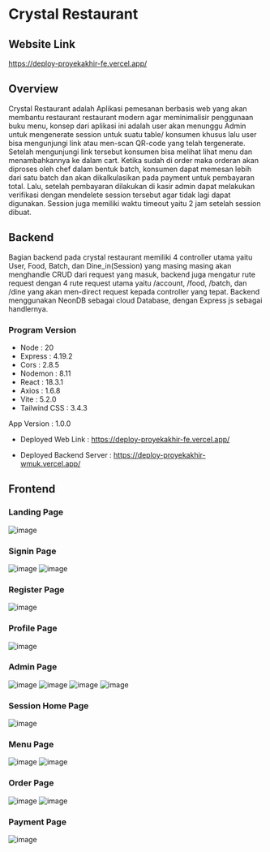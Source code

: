 # Crystal Restaurant

## Website Link
https://deploy-proyekakhir-fe.vercel.app/

## Overview

Crystal Restaurant adalah Aplikasi pemesanan berbasis web yang akan membantu restaurant restaurant modern agar meminimalisir penggunaan buku menu, konsep dari aplikasi ini adalah user akan menunggu Admin untuk mengenerate session untuk suatu table/ konsumen khusus lalu user bisa mengunjungi link atau men-scan QR-code yang telah tergenerate. Setelah mengunjungi link tersebut konsumen bisa melihat lihat menu dan menambahkannya ke dalam cart. Ketika sudah di order maka orderan akan diproses oleh chef dalam bentuk batch, konsumen dapat memesan lebih dari satu batch dan akan dikalkulasikan pada payment untuk pembayaran total. Lalu, setelah pembayaran dilakukan di kasir admin dapat melakukan verifikasi dengan mendelete session tersebut agar tidak lagi dapat digunakan. Session juga memiliki waktu timeout yaitu 2 jam setelah session dibuat.

## Backend

Bagian backend pada crystal restaurant memiliki 4 controller utama yaitu User, Food, Batch, dan Dine_in(Session) yang masing masing akan menghandle CRUD dari request yang masuk, backend juga mengatur rute request dengan 4 rute request utama yaitu /account, /food, /batch, dan /dine yang akan men-direct request kepada controller yang tepat.
Backend menggunakan NeonDB sebagai cloud Database, dengan Express js sebagai handlernya.

### Program Version
- Node : 20
- Express : 4.19.2
- Cors : 2.8.5
- Nodemon : 8.11
- React : 18.3.1
- Axios : 1.6.8
- Vite : 5.2.0
- Tailwind CSS : 3.4.3

App Version : 1.0.0

- Deployed Web Link : https://deploy-proyekakhir-fe.vercel.app/

- Deployed Backend Server : https://deploy-proyekakhir-wmuk.vercel.app/

## Frontend

### Landing Page
![image](https://github.com/SistemBasisData2024/Crystal-Restaurant/assets/134668057/4590fcb2-492c-40ca-9454-e4b58639944f)

### Signin Page

![image](https://github.com/SistemBasisData2024/Crystal-Restaurant/assets/60654087/42076db9-df5b-4638-a4d9-23d3975969ac)
![image](https://github.com/SistemBasisData2024/Crystal-Restaurant/assets/60654087/646e24d1-5796-4165-9573-d809d6b8a579)

### Register Page

![image](https://github.com/SistemBasisData2024/Crystal-Restaurant/assets/60654087/287cede3-6abd-4481-8512-cda6bf7f69e5)

### Profile Page

![image](https://github.com/SistemBasisData2024/Crystal-Restaurant/assets/60654087/b9f8fbb9-61c4-441f-81c9-3fb1845684aa)

### Admin Page

![image](https://github.com/SistemBasisData2024/Crystal-Restaurant/assets/60654087/89b16f9b-3a6e-456d-8ab6-9eba2a3b4d91)
![image](https://github.com/SistemBasisData2024/Crystal-Restaurant/assets/60654087/a9dba8e9-a9ad-4079-8cd2-12ae1c42db5b)
![image](https://github.com/SistemBasisData2024/Crystal-Restaurant/assets/60654087/cf456063-2be4-4236-bef3-2253460df2c1)
![image](https://github.com/SistemBasisData2024/Crystal-Restaurant/assets/60654087/70ebe25a-cac4-4470-a632-cef700805832)

### Session Home Page

![image](https://github.com/SistemBasisData2024/Crystal-Restaurant/assets/60654087/75779a50-db43-4231-9d54-eade6b857a04)

### Menu Page

![image](https://github.com/SistemBasisData2024/Crystal-Restaurant/assets/60654087/1e46f4fb-343b-432f-ad5d-05ef53c48f34)
![image](https://github.com/SistemBasisData2024/Crystal-Restaurant/assets/60654087/65adf445-d6ca-4780-a06c-24fc2c4f3b40)

### Order Page

![image](https://github.com/SistemBasisData2024/Crystal-Restaurant/assets/60654087/a65a2763-20f4-4bfa-b5db-80cf44e6feb1)
![image](https://github.com/SistemBasisData2024/Crystal-Restaurant/assets/60654087/bf43aba8-e635-45b3-9b1a-66c59d713334)

### Payment Page

![image](https://github.com/SistemBasisData2024/Crystal-Restaurant/assets/60654087/b153cf2b-4010-4d2c-aff8-462ea85c8168)
